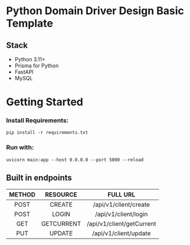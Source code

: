 # Python Domain Driver Design Basic Template

## Stack

- Python 3.11+
- Prisma for Python
- FastAPI
- MySQL

# Getting Started

### Install Requirements:

```pip install -r requirements.txt```

### Run with:

```uvicorn main:app --host 0.0.0.0 --port 5000 --reload```

## Built in endpoints

| METHOD 	|  RESOURCE  	|          FULL URL         	|
|:------:	|:----------:	|:-------------------------:	|
| POST   	| CREATE     	| /api/v1/client/create     	|
| POST   	| LOGIN      	| /api/v1/client/login      	|
| GET    	| GETCURRENT 	| /api/v1/client/getCurrent 	|
| PUT    	| UPDATE     	| /api/v1/client/update     	|